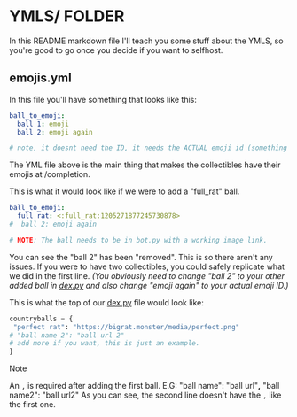 # YMLS/ FOLDER
In this README markdown file I'll teach you some stuff about the YMLS, so you're good to go once you decide if you want to selfhost.

## emojis.yml
In this file you'll have something that looks like this:
```yml
ball_to_emoji:
  ball 1: emoji
  ball 2: emoji again

# note, it doesnt need the ID, it needs the ACTUAL emoji id (something like <:full_rat:1205271877245730878>), you can get it by doing \:emoji_name: please note that it is CasE SensItivE
```
The YML file above is the main thing that makes the collectibles have their emojis at /completion.

This is what it would look like if we were to add a "full_rat" ball.
```yml
ball_to_emoji:
  full rat: <:full_rat:1205271877245730878>
#  ball 2: emoji again

# NOTE: The ball needs to be in bot.py with a working image link.
```
You can see the "ball 2" has been "removed". This is so there aren't any issues. If you were to have two collectibles, you could safely replicate what we did in the first line. *(You obviously need to change "ball 2" to your other added ball in [dex.py](https://github.com/wascertified/dockerless-dex/blob/main/dex.py) and also change "emoji again" to your actual emoji ID.)*

This is what the top of our [dex.py](https://github.com/wascertified/dockerless-dex/blob/main/dex.py) file would look like:
```py
countryballs = {
 "perfect rat": "https://bigrat.monster/media/perfect.png"
# "ball name 2": "ball url 2"
# add more if you want, this is just an example.
}
```
> [!NOTE]
> An `,` is required after adding the first ball. E.G:
> "ball name": "ball url"**,**
> "ball name2": "ball url2"
> As you can see, the second line doesn't have the `,` like the first one.